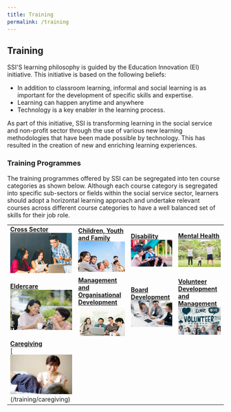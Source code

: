 ```yaml
---
title: Training
permalink: /training
---
```


## Training
SSI'S learning philosophy is guided by the Education Innovation (EI) initiative. This initiative is based on the following beliefs:
- In addition to classroom learning, informal and social learning is as important for the development of specific skills and expertise.
- Learning can happen anytime and anywhere
- Technology is a key enabler in the learning process.

As part of this initiative, SSI is transforming learning in the social service and non-profit sector through the use of various new learning methodologies that have been made possible by technology. This has resulted in the creation of new and enriching learning experiences.

### Training Programmes
The training programmes offered by SSI can be segregated into ten course categories as shown below. Although each course category is segregated into specific sub-sectors or fields within the social service sector, learners should adopt a horizontal learning approach and undertake relevant courses across different course categories to have a well balanced set of skills for their job role. 

|  |  |  |  |
|--|--|--|--|
|**[Cross Sector](/training/cross-sector)** <br> [![Cross Sector](/images/training/mainpage/cross-sector.png)](/training/cross-sector)   |**[Children, Youth and Family](/training/children-youth-family)**[![Children, Youth and Family](/images/training/mainpage/children-youth-family.png)](/training/children-youth-family)   |**[Disability](/training/disability)**[![Disability](/images/training/mainpage/disability.png)](/training/disability)   |   **[Mental Health](/training/mental-health)**<br> [![Mental Health](/images/training/mainpage/mental-health.png)](/training/mental-health) |
|**[Eldercare](/training/eldercare)**[![Eldercare](/images/training/mainpage/eldercare.png)](/training/eldercare)   |**[Management and Organisational Development](/training/management-organisational-development)**[![Management and Organisational Development](/images/training/mainpage/management-organizational-dev.png)](/training/management-organisational-development)   |**[Board Development](/training/board-members-programmes)**[![Board Development](/images/training/mainpage/board-dev.png)](/training/board-members-programmes)   |   **[Volunteer Development and Management](/training/volunteer-development-management)**[![Volunteer Development and Management](/images/training/mainpage/volunteer-dev-management.png)](/training/volunteer-development-management)   | 
|**[Caregiving](/training/caregiving)** <br> [![Caregiving](/images/training/mainpage/caregiving.png)(/training/caregiving) |
